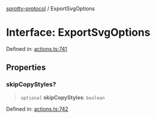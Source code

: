 
[sprotty-protocol](../globals) / ExportSvgOptions

# Interface: ExportSvgOptions

Defined in: [actions.ts:741](https://github.com/eclipse-sprotty/sprotty/blob/f9b2433481cc27a1ac0c92d525a92039ae7f6c76/packages/sprotty-protocol/src/actions.ts#L741)

## Properties

### skipCopyStyles?

> `optional` **skipCopyStyles**: `boolean`

Defined in: [actions.ts:742](https://github.com/eclipse-sprotty/sprotty/blob/f9b2433481cc27a1ac0c92d525a92039ae7f6c76/packages/sprotty-protocol/src/actions.ts#L742)

